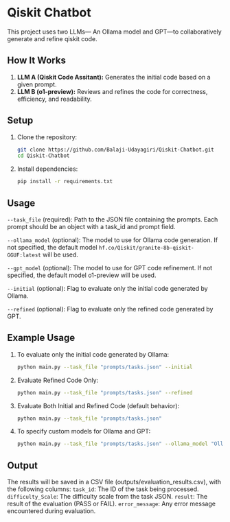 # Qiskit Chatbot

This project uses two LLMs— An Ollama model and GPT—to collaboratively generate and refine qiskit code.

## How It Works
1. **LLM A (Qiskit Code Assitant):** Generates the initial code based on a given prompt.
2. **LLM B (o1-preview):** Reviews and refines the code for correctness, efficiency, and readability.

## Setup

1. Clone the repository:

   ```bash
   git clone https://github.com/Balaji-Udayagiri/Qiskit-Chatbot.git
   cd Qiskit-Chatbot
2. Install dependencies:
   ```bash
   pip install -r requirements.txt
## Usage

`--task_file` (required): Path to the JSON file containing the prompts. Each prompt should be an object with a task_id and prompt field.

`--ollama_model` (optional): The model to use for Ollama code generation. If not specified, the default model `hf.co/Qiskit/granite-8b-qiskit-GGUF:latest` will be used.

`--gpt_model` (optional): The model to use for GPT code refinement. If not specified, the default model o1-preview will be used.

`--initial` (optional): Flag to evaluate only the initial code generated by Ollama.

`--refined` (optional): Flag to evaluate only the refined code generated by GPT.

## Example Usage

1. To evaluate only the initial code generated by Ollama:
   ```bash
   python main.py --task_file "prompts/tasks.json" --initial

2. Evaluate Refined Code Only:
   ```bash
   python main.py --task_file "prompts/tasks.json" --refined

3. Evaluate Both Initial and Refined Code (default behavior):
   ```bash
   python main.py --task_file "prompts/tasks.json"


4. To specify custom models for Ollama and GPT:
   ```bash
   python main.py --task_file "prompts/tasks.json" --ollama_model "Ollama_Model" --gpt_model "GPTModel"

## Output

The results will be saved in a CSV file (outputs/evaluation_results.csv), with the following columns:
`task_id`: The ID of the task being processed.
`difficulty_Scale`: The difficulty scale from the task JSON.
`result`: The result of the evaluation (PASS or FAIL).
`error_message`: Any error message encountered during evaluation.

